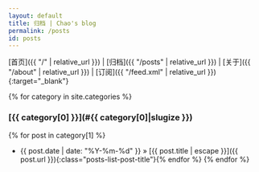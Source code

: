 ```yaml
---
layout: default
title: 归档 | Chao's blog
permalink: /posts
id: posts
---
```


[首页]({{ "/" | relative_url }}) <span class="nav-divider">|</span>
[归档]({{ "/posts" | relative_url }}) <span class="nav-divider">|</span>
[关于]({{ "/about" | relative_url }}) <span class="nav-divider">|</span>
[订阅]({{ "/feed.xml" | relative_url }}){:target="_blank"}

{% for category in site.categories %}
### [{{ category[0] }}](#{{ category[0]|slugize }})
  {% for post in category[1] %}
- <span class="posts-list-post-date">{{ post.date | date: "%Y-%m-%d" }}</span> »
  [{{ post.title | escape }}]({{ post.url }}){:class="posts-list-post-title"}{% endfor %}
{% endfor %}
